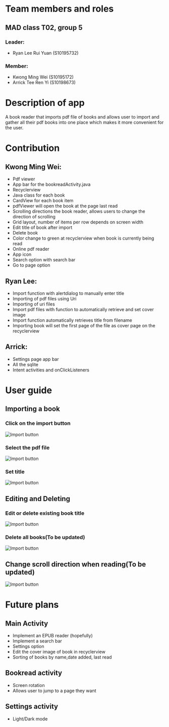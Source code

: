 # Team members and roles
## MAD class T02, group 5
### Leader: 
* Ryan Lee Rui Yuan (S10195732)
### Member: 
* Kwong Ming Wei (S10195172)
* Arrick Tee Ren Yi (S10198673)

# Description of app

A book reader that imports pdf file of books and allows user to import and gather all their pdf books into one place which makes it more convenient for the user. 

# Contribution

## Kwong Ming Wei: 
* Pdf viewer
* App bar for the bookreadActivity.java
* Recyclerview
* Java class for each book
* CardView for each book item
* pdfViewer will open the book at the page last read
* Scrolling directions the book reader, allows users to change the direction of scrolling
* Grid layout, number of items per row depends on screen width
* Edit title of book after import
* Delete book
* Color change to green at recyclerview when book is currently being read
* Online pdf reader
* App icon
* Search option with search bar
* Go to page option

## Ryan Lee:
* Import function with alertdialog to manually enter title
* Importing of pdf files using Uri
* Importing of uri files
* Import pdf files with function to automatically retrieve and set cover image
* Import function automatically retrieves title from filename
* Importing book will set the first page of the file as cover page on the recyclerview

## Arrick:
* Settings page app bar
* All the sqlite
* Intent activities and onClickListeners

# User guide

## Importing a book
### Click on the import button
![Import button](https://i.imgur.com/dAQ1rRh.jpg)

### Select the pdf file
![Import button](https://i.imgur.com/JS9yrRk.jpg)

### Set title
![Import button](https://i.imgur.com/aN2KtBH.jpg)

## Editing and Deleting
### Edit or delete existing book title
![Import button](https://i.imgur.com/WOUft9m.jpg)
### Delete all books(To be updated)
![Import button]()

## Change scroll direction when reading(To be updated)
![Import button]()

# Future plans
## Main Activity
* Implement an EPUB reader (hopefully)
* Implement a search bar
* Settings option
* Edit the cover image of book in recyclerview
* Sorting of books by name,date added, last read

## Bookread activity
* Screen rotation
* Allows user to jump to a page they want

## Settings activity
* Light/Dark mode
